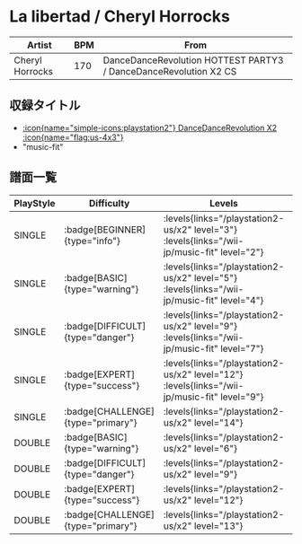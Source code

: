 # La libertad / Cheryl Horrocks

|Artist|BPM|From|
|------|---|----|
|Cheryl Horrocks|170|DanceDanceRevolution HOTTEST PARTY3 / DanceDanceRevolution X2 CS|

## 収録タイトル

- [:icon{name="simple-icons:playstation2"} DanceDanceRevolution X2 :icon{name="flag:us-4x3"}](/playstation2-us/x2)
- "music-fit"

## 譜面一覧

|PlayStyle|Difficulty|Levels|Notes|Movie|
|---------|----------|------|-----|-----|
|SINGLE| :badge[BEGINNER]{type="info"}| :levels{links="/playstation2-us/x2" level="3"} :levels{links="/wii-jp/music-fit" level="2"}|83/0||
|SINGLE| :badge[BASIC]{type="warning"}| :levels{links="/playstation2-us/x2" level="5"} :levels{links="/wii-jp/music-fit" level="4"}|136/1||
|SINGLE| :badge[DIFFICULT]{type="danger"}| :levels{links="/playstation2-us/x2" level="9"} :levels{links="/wii-jp/music-fit" level="7"}|272/1||
|SINGLE| :badge[EXPERT]{type="success"}| :levels{links="/playstation2-us/x2" level="12"} :levels{links="/wii-jp/music-fit" level="9"}|384/1||
|SINGLE| :badge[CHALLENGE]{type="primary"}| :levels{links="/playstation2-us/x2" level="14"}|442/1||
|DOUBLE| :badge[BASIC]{type="warning"}| :levels{links="/playstation2-us/x2" level="6"}|165/6||
|DOUBLE| :badge[DIFFICULT]{type="danger"}| :levels{links="/playstation2-us/x2" level="9"}|279/9||
|DOUBLE| :badge[EXPERT]{type="success"}| :levels{links="/playstation2-us/x2" level="12"}|376/17||
|DOUBLE| :badge[CHALLENGE]{type="primary"}| :levels{links="/playstation2-us/x2" level="13"}|415/17||
